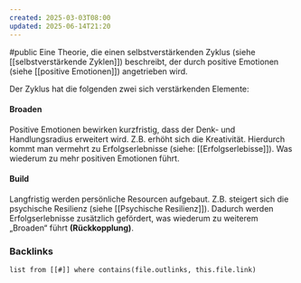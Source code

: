 ```yaml
---
created: 2025-03-03T08:00
updated: 2025-06-14T21:20
---
```

#public
Eine Theorie, die einen selbstverstärkenden Zyklus (siehe [[selbstverstärkende Zyklen]]) beschreibt, der durch positive Emotionen (siehe [[positive Emotionen]]) angetrieben wird. 

Der Zyklus hat die folgenden zwei sich verstärkenden Elemente:

#### Broaden
Positive Emotionen bewirken kurzfristig, dass der Denk- und Handlungsradius erweitert wird. Z.B. erhöht sich die Kreativität. Hierdurch kommt man vermehrt zu Erfolgserlebnisse (siehe: [[Erfolgserlebisse]]). Was wiederum zu mehr positiven Emotionen führt. 

#### Build
Langfristig werden persönliche Resourcen aufgebaut. Z.B. steigert sich die psychische Resilienz (siehe [[Psychische Resilienz]]). Dadurch werden Erfolgserlebnisse zusätzlich gefördert, was wiederum zu weiterem „Broaden“ führt **(Rückkopplung)**. 


### Backlinks
```dataview 
list from [[#]] where contains(file.outlinks, this.file.link)
```

